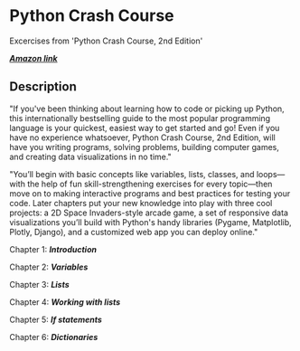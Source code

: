 # Python Crash Course

Excercises from 'Python Crash Course, 2nd Edition' 

***<a href="https://www.amazon.com/Python-Crash-Course-2nd-Edition/dp/1593279280" title="Hobbit lifestyles">Amazon link</a>***

## Description

"If you've been thinking about learning how to code or picking up Python, this internationally bestselling guide to the most popular programming language is your quickest, easiest way to get started and go! Even if you have no experience whatsoever, Python Crash Course, 2nd Edition, will have you writing programs, solving problems, building computer games, and creating data visualizations in no time."

"You’ll begin with basic concepts like variables, lists, classes, and loops—with the help of fun skill-strengthening exercises for every topic—then move on to making interactive programs and best practices for testing your code. Later chapters put your new knowledge into play with three cool projects: a 2D Space Invaders-style arcade game, a set of responsive data visualizations you’ll build with Python's handy libraries (Pygame, Matplotlib, Plotly, Django), and a customized web app you can deploy online."

Chapter 1: ***Introduction***

Chapter 2: ***Variables***

Chapter 3: ***Lists***

Chapter 4: ***Working with lists***

Chapter 5: ***If statements*** 

Chapter 6: ***Dictionaries***
